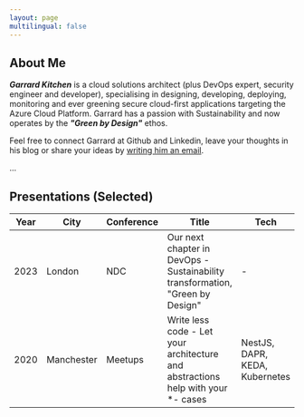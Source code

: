 ```yaml
---
layout: page
multilingual: false
---
```


## About Me
**_Garrard Kitchen_** is a cloud solutions architect (plus DevOps expert, security engineer and developer), specialising in designing, developing, deploying, monitoring and ever greening secure cloud-first applications targeting the Azure Cloud Platform.  Garrard has a passion with Sustainability and now operates by the **_"Green by Design"_** ethos.

Feel free to connect Garrard at Github and Linkedin, leave your thoughts in his blog or share your ideas by [writing him an email](mailto:garrardkitchen@gmail.com). 

<!-- ## Publications
| Title       |Type        |Publisher   |Link        |
| ----------- |----------- |----------- |----------- | -->


...


## Presentations (Selected)
|Year         |City        |Conference  | Title      | Tech | Slides      |Video       |
| ----------- |----------- |----------- |----------- |--| ----------- |----------- |
| 2023 | London | NDC | Our next chapter in DevOps - Sustainability transformation, "Green by Design" | - | Soon | N/A |
| 2020 | Manchester | Meetups | Write less code - Let your architecture and abstractions help with your *- cases | NestJS, DAPR, KEDA, Kubernetes | Soon | N/A |



<!-- ## Open Source Projects
|Project      |Role        |  Website   | GitHub     |
| ----------- |----------- |----------- |----------- | -->

